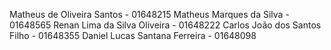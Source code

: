 Matheus de Oliveira Santos - 01648215
Matheus Marques da Silva - 01648565
Renan Lima da Silva Oliveira - 01648222
Carlos João dos Santos Filho - 01648355
Daniel Lucas Santana Ferreira - 01648098
